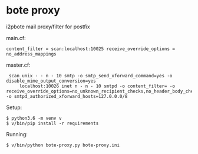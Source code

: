 # bote proxy

i2pbote mail proxy/filter for postfix


main.cf: 

    content_filter = scan:localhost:10025 receive_override_options = no_address_mappings

master.cf: 

     scan unix - - n - 10 smtp -o smtp_send_xforward_command=yes -o disable_mime_output_conversion=yes
         localhost:10026 inet n - n - 10 smtpd -o content_filter= -o receive_override_options=no_unknown_recipient_checks,no_header_body_checks,no_milters -o smtpd_authorized_xforward_hosts=127.0.0.0/8



Setup:


    $ python3.6 -m venv v
    $ v/bin/pip install -r requirements

Running:

    $ v/bin/python bote-proxy.py bote-proxy.ini

